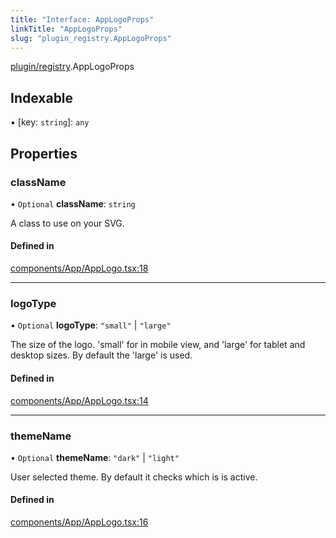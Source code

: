 ```yaml
---
title: "Interface: AppLogoProps"
linkTitle: "AppLogoProps"
slug: "plugin_registry.AppLogoProps"
---
```


[plugin/registry](../modules/plugin_registry.md).AppLogoProps

## Indexable

▪ [key: `string`]: `any`

## Properties

### className

• `Optional` **className**: `string`

A class to use on your SVG.

#### Defined in

[components/App/AppLogo.tsx:18](https://github.com/headlamp-k8s/headlamp/blob/840d05a1/frontend/src/components/App/AppLogo.tsx#L18)

___

### logoType

• `Optional` **logoType**: ``"small"`` \| ``"large"``

The size of the logo. 'small' for in mobile view, and 'large' for tablet and desktop sizes. By default the 'large' is used.

#### Defined in

[components/App/AppLogo.tsx:14](https://github.com/headlamp-k8s/headlamp/blob/840d05a1/frontend/src/components/App/AppLogo.tsx#L14)

___

### themeName

• `Optional` **themeName**: ``"dark"`` \| ``"light"``

User selected theme. By default it checks which is is active.

#### Defined in

[components/App/AppLogo.tsx:16](https://github.com/headlamp-k8s/headlamp/blob/840d05a1/frontend/src/components/App/AppLogo.tsx#L16)
